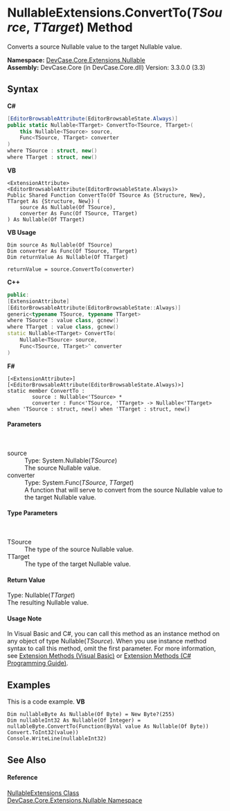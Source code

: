 # NullableExtensions.ConvertTo(*TSource*, *TTarget*) Method 
 

Converts a source Nullable value to the target Nullable value.

**Namespace:**&nbsp;<a href="N_DevCase_Core_Extensions_Nullable">DevCase.Core.Extensions.Nullable</a><br />**Assembly:**&nbsp;DevCase.Core (in DevCase.Core.dll) Version: 3.3.0.0 (3.3)

## Syntax

**C#**<br />
``` C#
[EditorBrowsableAttribute(EditorBrowsableState.Always)]
public static Nullable<TTarget> ConvertTo<TSource, TTarget>(
	this Nullable<TSource> source,
	Func<TSource, TTarget> converter
)
where TSource : struct, new()
where TTarget : struct, new()

```

**VB**<br />
``` VB
<ExtensionAttribute>
<EditorBrowsableAttribute(EditorBrowsableState.Always)>
Public Shared Function ConvertTo(Of TSource As {Structure, New}, TTarget As {Structure, New}) ( 
	source As Nullable(Of TSource),
	converter As Func(Of TSource, TTarget)
) As Nullable(Of TTarget)
```

**VB Usage**<br />
``` VB Usage
Dim source As Nullable(Of TSource)
Dim converter As Func(Of TSource, TTarget)
Dim returnValue As Nullable(Of TTarget)

returnValue = source.ConvertTo(converter)
```

**C++**<br />
``` C++
public:
[ExtensionAttribute]
[EditorBrowsableAttribute(EditorBrowsableState::Always)]
generic<typename TSource, typename TTarget>
where TSource : value class, gcnew()
where TTarget : value class, gcnew()
static Nullable<TTarget> ConvertTo(
	Nullable<TSource> source, 
	Func<TSource, TTarget>^ converter
)
```

**F#**<br />
``` F#
[<ExtensionAttribute>]
[<EditorBrowsableAttribute(EditorBrowsableState.Always)>]
static member ConvertTo : 
        source : Nullable<'TSource> * 
        converter : Func<'TSource, 'TTarget> -> Nullable<'TTarget>  when 'TSource : struct, new() when 'TTarget : struct, new()

```


#### Parameters
&nbsp;<dl><dt>source</dt><dd>Type: System.Nullable(*TSource*)<br />The source Nullable value.</dd><dt>converter</dt><dd>Type: System.Func(*TSource*, *TTarget*)<br />A function that will serve to convert from the source Nullable value to the target Nullable value.</dd></dl>

#### Type Parameters
&nbsp;<dl><dt>TSource</dt><dd>The type of the source Nullable value.</dd><dt>TTarget</dt><dd>The type of the target Nullable value.</dd></dl>

#### Return Value
Type: Nullable(*TTarget*)<br />The resulting Nullable value.

#### Usage Note
In Visual Basic and C#, you can call this method as an instance method on any object of type Nullable(*TSource*). When you use instance method syntax to call this method, omit the first parameter. For more information, see <a href="https://docs.microsoft.com/dotnet/visual-basic/programming-guide/language-features/procedures/extension-methods">Extension Methods (Visual Basic)</a> or <a href="https://docs.microsoft.com/dotnet/csharp/programming-guide/classes-and-structs/extension-methods">Extension Methods (C# Programming Guide)</a>.

## Examples
This is a code example. 
**VB**<br />
``` VB
Dim nullableByte As Nullable(Of Byte) = New Byte?(255)
Dim nullableInt32 As Nullable(Of Integer) = nullableByte.ConvertTo(Function(ByVal value As Nullable(Of Byte)) Convert.ToInt32(value))
Console.WriteLine(nullableInt32)
```


## See Also


#### Reference
<a href="T_DevCase_Core_Extensions_Nullable_NullableExtensions">NullableExtensions Class</a><br /><a href="N_DevCase_Core_Extensions_Nullable">DevCase.Core.Extensions.Nullable Namespace</a><br />